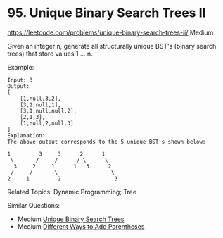 # 95. Unique Binary Search Trees II
<https://leetcode.com/problems/unique-binary-search-trees-ii/>
Medium

Given an integer n, generate all structurally unique BST's (binary search trees) that store values 1 ... n.

Example:

    Input: 3
    Output:
    [
        [1,null,3,2],
        [3,2,null,1],
        [3,1,null,null,2],
        [2,1,3],
        [1,null,2,null,3]
    ]
    Explanation:
    The above output corresponds to the 5 unique BST's shown below:

    1         3     3      2      1
     \       /     /      / \      \
      3     2     1      1   3      2
     /     /       \                 \
    2     1         2                 3

Related Topics: Dynamic Programming; Tree

Similar Questions: 
* Medium [Unique Binary Search Trees](https://leetcode.com/problems/unique-binary-search-trees/)
* Medium [Different Ways to Add Parentheses](https://leetcode.com/problems/different-ways-to-add-parentheses/)

